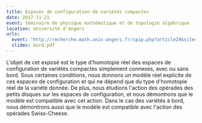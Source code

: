 ```yaml
---
title: Espaces de configuration de variétés compactes
date: 2017-11-21
event: Séminaire de physique mathématique et de topologie algébrique
location: Université d'Angers
urls:
  event: "http://recherche.math.univ-angers.fr/spip.php?article29&site=56&session=15&presentation=180"
  slides: bord.pdf
---
```


L'objet de cet exposé est le type d'homotopie réel des espaces de configuration de variétés compactes simplement connexes, avec ou sans bord. Sous certaines conditions, nous donnons un modèle réel explicite de ces espaces de configuration et qui ne dépend que du type d'homotopie réel de la variété donnée. De plus, nous étudions l'action des opérades des petits disques sur les espaces de configuration, et nous démontrons que le modèle est compatible avec cet action. Dans le cas des variétés à bord, nous démontrons aussi que le modèle est compatible avec l'action des opérades Swiss-Cheese.
